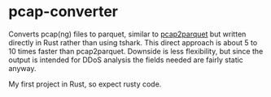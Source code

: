 # pcap-converter

Converts pcap(ng) files to parquet, similar to [pcap2parquet](https://github.com/poorting/pcap2parquet) but written directly in Rust rather than using tshark. This direct approach is about 5 to 10 times faster than pcap2parquet. Downside is less flexibility, but since the output is intended for DDoS analysis the fields needed are fairly static anyway.

My first project in Rust, so expect rusty code.
